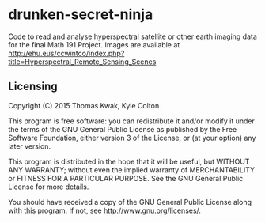 # drunken-secret-ninja

Code to read and analyse hyperspectral satellite or other earth
imaging data for the final Math 191 Project. Images are available at
http://ehu.eus/ccwintco/index.php?title=Hyperspectral_Remote_Sensing_Scenes

## Licensing
Copyright (C) 2015 Thomas Kwak, Kyle Colton

This program is free software: you can redistribute it and/or modify
it under the terms of the GNU General Public License as published by
the Free Software Foundation, either version 3 of the License, or
(at your option) any later version.

This program is distributed in the hope that it will be useful,
but WITHOUT ANY WARRANTY; without even the implied warranty of
MERCHANTABILITY or FITNESS FOR A PARTICULAR PURPOSE.  See the
GNU General Public License for more details.

You should have received a copy of the GNU General Public License
along with this program.  If not, see <http://www.gnu.org/licenses/>.

